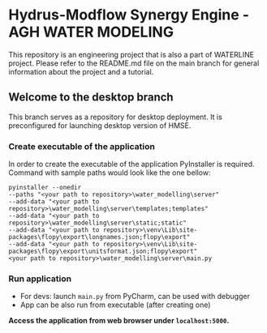 # Hydrus-Modflow Synergy Engine - AGH WATER MODELING
This repository is an engineering project that is also a part of WATERLINE project. 
Please refer to the README.md file on the main branch for general information about the project and a tutorial.

## Welcome to the desktop branch
This branch serves as a repository for desktop deployment. It is preconfigured for launching desktop version of HMSE. 

### Create executable of the application
In order to create the executable of the application PyInstaller is required.
Command with sample paths would look like the one bellow:
```
pyinstaller --onedir 
--paths "<your path to repository>\water_modelling\server" 
--add-data "<your path to repository>\water_modelling\server\templates;templates" 
--add-data "<your path to repository>\water_modelling\server\static;static" 
--add-data "<your path to repository>\venv\Lib\site-packages\flopy\export\longnames.json;flopy\export" 
--add-data "<your path to repository>\venv\Lib\site-packages\flopy\export\unitsformat.json;flopy\export" 
<your path to repository>\water_modelling\server\main.py
```

### Run application
* For devs: launch `main.py` from PyCharm, can be used with debugger
* App can be also run from executable (after creating one)

**Access the application from web browser under `localhost:5000`.**


